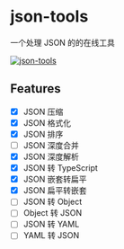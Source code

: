 # json-tools

一个处理 JSON 的的在线工具

[![json-tools](https://www.gausszhou.top/static/data/i/github/json-tools.webp)](https://gausszhou.github.io/json-tools/)

## Features

- [x] JSON 压缩
- [x] JSON 格式化
- [x] JSON 排序
- [ ] JSON 深度合并
- [x] JSON 深度解析
- [x] JSON 转 TypeScript
- [x] JSON 嵌套转扁平
- [x] JSON 扁平转嵌套
- [ ] JSON 转 Object
- [ ] Object 转 JSON
- [ ] JSON 转 YAML
- [ ] YAML 转 JSON